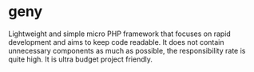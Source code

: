 # geny

Lightweight and simple micro PHP framework that focuses on rapid development and aims to keep code readable. It does not contain unnecessary components as much as possible, the responsibility rate is quite high. It is ultra budget project friendly.
